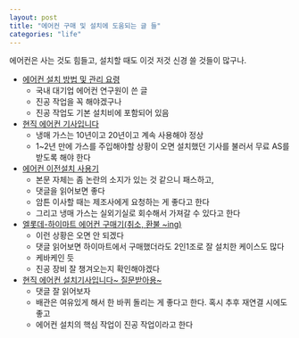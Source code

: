 ```yaml
---
layout: post
title: "에어컨 구매 및 설치에 도움되는 글 들"
categories: "life"
---
```


에어컨은 사는 것도 힘들고, 설치할 때도 이것 저것 신경 쓸 것들이 많구나.

- [에어컨 설치 방법 및 관리 요령](http://www.bobaedream.co.kr/board/bulletin/view.php?code=best&No=82315)
    - 국내 대기업 에어컨 연구원이 쓴 글
    - 진공 작업을 꼭 해야겠구나
    - 진공 작업도 기본 설치비에 포함되어 있음
- [현직 에어컨 기사입니다](http://mlbpark.donga.com/mp/b.php?p=1&b=bullpen&id=201807050020102642&select=&query=&user=&site=&reply=&source=&sig=h4aTSg21hhXRKfX@h-j9Gf-A5mlq)
    - 냉매 가스는 10년이고 20년이고 계속 사용해야 정상
    - 1~2년 만에 가스를 주입해야할 상황이 오면 설치했던 기사를 불러서 무료 AS를 받도록 해야 한다
- [에어컨 이전설치 사용기](https://www.clien.net/service/board/use/7737414)
    - 본문 자체는 좀 논란의 소지가 있는 것 같으니 패스하고,
    - 댓글을 읽어보면 좋다
    - 암튼 이사할 때는 제조사에게 요청하는 게 좋다고 한다
    - 그리고 냉매 가스는 실외기실로 회수해서 가져갈 수 있다고 한다
- [엘롯데-하이마트 에어컨 구매기(취소, 환불 ~ing)](https://www.clien.net/service/board/use/10747402)
    - 이런 상황은 오면 안 되겠다
    - 댓글 읽어보면 하이마트에서 구매했더라도 2인1조로 잘 설치한 케이스도 많다
    - 케바케인 듯
    - 진공 장비 잘 챙겨오는지 확인해야겠다
- [현직 에어컨 설치기사입니다~ 질문받아용~](http://www.slrclub.com/bbs/vx2.php?id=best_article&no=252762)
    - 댓글 잘 읽어보자
    - 배관은 여유있게 해서 한 바퀴 돌리는 게 좋다고 한다. 혹시 추후 재연결 시에도 좋고
    - 에어컨 설치의 핵심 작업이 진공 작업이라고 한다
